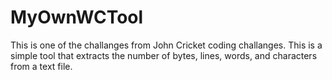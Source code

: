 # MyOwnWCTool
 This is one of the challanges from John Cricket coding challanges. This is a simple tool that extracts the number of bytes, lines, words, and characters from a text file.
